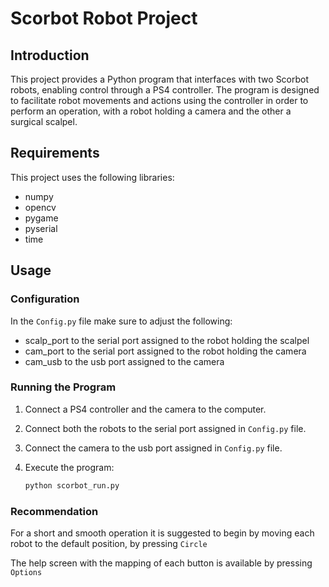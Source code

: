 # Scorbot Robot Project

## Introduction

This project provides a Python program that interfaces with two Scorbot robots, enabling control through a PS4 controller. 
The program is designed to facilitate robot movements and actions using the controller in order to perform an operation, with a robot holding a camera and the other a surgical scalpel.

## Requirements

This project uses the following libraries:

* numpy
* opencv
* pygame
* pyserial
* time

## Usage

### Configuration

In the `Config.py` file make sure to adjust the following:

* scalp_port to the serial port assigned to the robot holding the scalpel
* cam_port to the serial port assigned to the robot holding the camera
* cam_usb to the usb port assigned to the camera


### Running the Program

1. Connect a PS4 controller and the camera to the computer.

2. Connect both the robots to the serial port assigned in `Config.py` file.

3. Connect the camera to the usb port assigned in `Config.py` file.

4. Execute the program:

   ```bash
   python scorbot_run.py
   ``` 


### Recommendation

For a short and smooth operation it is suggested to begin by moving each robot to the default position, by pressing `Circle`

The help screen with the mapping of each button is available by pressing `Options`